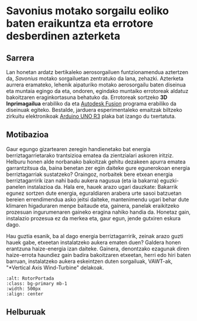 # Savonius motako sorgailu eoliko baten eraikuntza eta errotore desberdinen azterketa

## Sarrera

Lan honetan ardatz bertikaleko aerosorgailuen funtzionamendua aztertzen da, *Savonius* motako sorgailuetan zentratuko da lana, zehazki. Azterketa aurrera eramateko, lehenik aipaturiko motako aerosorgailu baten diseinua eta muntaia egingo da eta, ondoren, egindako muntaiko errotoreak aldatuz bakoitzaren eraginkortasuna behatuko da. Errotoreak sortzeko **3D Inprimagailua** erabiliko da eta [Autodesk Fusion](https://www.autodesk.es/products/fusion-360/overview?term=1-YEAR&tab=subscription) programa erabiliko da diseinuak egiteko. Bestalde, jarduera esperimentaleko emaitzak biltzeko zirkuitu elektronikoak [Arduino UNO R3](https://docs.arduino.cc/hardware/uno-rev3/) plaka bat izango du txertatuta.

## Motibazioa

Gaur egungo gizartearen zeregin handienetako bat energia berriztagarrietarako trantsizioa ematea da zientzialari askoren iritziz. Helburu honen alde norbanako bakoitzak gehitu dezakeen apurra  ematea garrantzitsua da, baina benetan zer egin daiteke gure egunerokoan energia berriztagarriak sustatzeko? Oraingoz, norbaitek bere etxean energia berriztagarririk izan nahi badu aukera nagusua (eta ia bakarra) eguzki-panelen instalazioa da. Hala ere, hauek arazo ugari dauzkate: Bakarrik egunez sortzen dute energia, eguraldiaren arabera urte sasoi batzuetan bereien errendimendua asko jeitsi daiteke, mantenimendu ugari behar dute klimaren higaduraren menpe baitaude eta, gainera, panelak eraikitzeko prozesuan ingurumenaren gaineko eragina nahiko handia da. Honetaz gain, instalazio prozesua ez da merkea eta, gaur egun, jende gutxiren eskura dago. 

Hau guztia esanik, ba al dago energia berriztagarririk, zeinak arazo guzti hauek gabe, etxeetan instalatzeko aukera ematen duen? Galdera honen erantzuna haize-energia izan daiteke. Gainera, denontzako ezagunak diren haize-errota haundiez gain badira bakoitzaren etxeetan, herri edo hiri baten barruan, instalatzeko aukera eskeintzen duten sorgailuak, VAWT-ak, "*Vertical Axis Wind-Turbine" delakoak.

```{image} ./Irudiak/RotorPortada.jpg
:alt: RotorPortada
:class: bg-primary mb-1
:width: 500px
:align: center
```

## Helburuak


